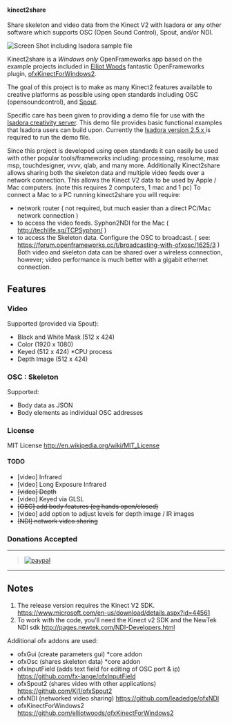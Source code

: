 #### kinect2share
Share skeleton and video data from the Kinect V2 with Isadora or any other software which supports OSC (Open Sound Control), Spout, and/or NDI.

![Screen Shot including Isadora sample file](https://raw.githubusercontent.com/rwebber/kinect2share/master/screenshots/sampleapp1.png)

Kinect2share is a *Windows only* OpenFrameworks app based on the example projects included in [Elliot Woods](https://github.com/elliotwoods) fantastic OpenFrameworks plugin, [ofxKinectForWindows2](https://github.com/elliotwoods/ofxKinectForWindows2).

The goal of this project is to make as many Kinect2 features available to creative platforms as possible using open standards including OSC (opensoundcontrol), and [Spout](http://spout.zeal.co/).

Specific care has been given to providing a demo file for use with the [Isadora creativity server](http://troikatronix.com/).
This demo file provides basic functional examples that Isadora users can build upon.
Currently the [Isadora version 2.5.x ](http://troikatronix.com/get-it/) is required to run the demo file.

Since this project is developed using open standards it can easily be used with other popular tools/frameworks including: processing, resolume, max msp, touchdesigner, vvvv, qlab, and many more.
Additionally Kinect2share allows sharing both the skeleton data and multiple video feeds over a network connection. 
This allows the Kinect V2 data to be used by Apple / Mac computers. (note this requires 2 computers, 1 mac and 1 pc)
To connect a Mac to a PC running kinect2share you will require:
- network router ( not required, but much easier than a direct PC/Mac network connection )
- to access the video feeds. Syphon2NDI for the Mac ( http://techlife.sg/TCPSyphon/ ) 
- to access the Skeleton data. Configure the OSC to broadcast. ( see: https://forum.openframeworks.cc/t/broadcasting-with-ofxosc/1625/3 )
Both video and skeleton data can be shared over a wireless connection, however; video performance is much better with a gigabit ethernet connection.

## Features
### Video
Supported (provided via Spout):
- Black and White Mask (512 x 424)
- Color (1920 x 1080)
- Keyed (512 x 424) *CPU process
- Depth Image (512 x 424)

### OSC : Skeleton
Supported:
- Body data as JSON
- Body elements as individual OSC addresses

### License
MIT License http://en.wikipedia.org/wiki/MIT_License

#### TODO
- [video] Infrared
- [video] Long Exposure Infrared
- ~~[video] Depth~~
- [video] Keyed via GLSL
- ~~[OSC] add body features (eg hands open/closed)~~
- [video] add option to adjust levels for depth image / IR images
- ~~[NDI] network video sharing~~


### Donations Accepted
***
> [![paypal](https://www.paypalobjects.com/en_US/i/btn/btn_donate_LG.gif)](https://www.paypal.com/cgi-bin/webscr?cmd=_s-xclick&hosted_button_id=CUG2B3AK7WYVQ)
***


## Notes
1. The release version requires the Kinect V2 SDK. https://www.microsoft.com/en-us/download/details.aspx?id=44561
2. To work with the code, you'll need the Kinect v2 SDK and the NewTek NDI sdk http://pages.newtek.com/NDI-Developers.html

Additional ofx addons are used:
- ofxGui (create parameters gui) *core addon
- ofxOsc (shares skeleton data) *core addon
- ofxInputField (adds text field for editing of OSC port & ip) https://github.com/fx-lange/ofxInputField
- ofxSpout2 (shares video with other applications) https://github.com/Kj1/ofxSpout2
- ofxNDI (networked video sharing) https://github.com/leadedge/ofxNDI
- ofxKinectForWindows2 https://github.com/elliotwoods/ofxKinectForWindows2



